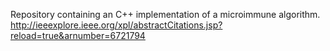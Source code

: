 Repository containing an C++ implementation of a microimmune algorithm.
http://ieeexplore.ieee.org/xpl/abstractCitations.jsp?reload=true&arnumber=6721794
